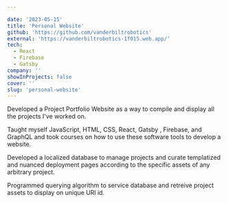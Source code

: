 ```yaml
---

date: '2023-05-15'
title: 'Personal Website'
github: 'https://github.com/vanderbiltrobotics'
external: 'https://vanderbiltrobotics-1f015.web.app/'
tech:
  - React
  - Firebase
  - Gatsby
company: ''
showInProjects: false
cover: ''
slug: 'personal-website'
---
```


Developed a Project Portfolio Website as a way to compile and display all the projects I've worked on. 

Taught myself JavaScript, HTML, CSS, React, Gatsby , Firebase, and GraphQL and took courses on how to use these software tools to develop a website.

Developed a localized database to manage projects and curate templatized and nuanced deployment pages according to the specific assets of any arbitrary project.

Programmed querying algorithm to service database and retreive project assets to display on unique URl id.